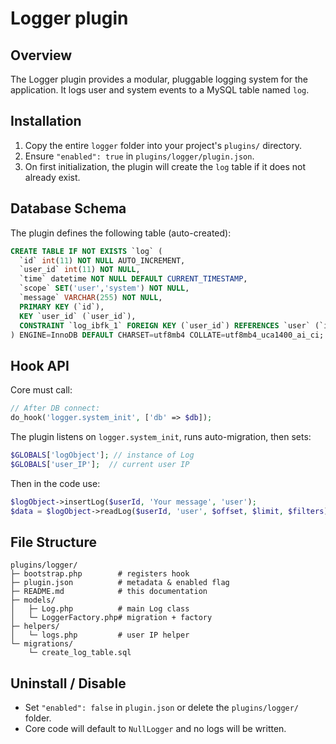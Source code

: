 # Logger plugin

## Overview
The Logger plugin provides a modular, pluggable logging system for the application.
It logs user and system events to a MySQL table named `log`.

## Installation
1. Copy the entire `logger` folder into your project's `plugins/` directory.
2. Ensure `"enabled": true` in `plugins/logger/plugin.json`.
3. On first initialization, the plugin will create the `log` table if it does not already exist.

## Database Schema
The plugin defines the following table (auto-created):
```sql
CREATE TABLE IF NOT EXISTS `log` (
  `id` int(11) NOT NULL AUTO_INCREMENT,
  `user_id` int(11) NOT NULL,
  `time` datetime NOT NULL DEFAULT CURRENT_TIMESTAMP,
  `scope` SET('user','system') NOT NULL,
  `message` VARCHAR(255) NOT NULL,
  PRIMARY KEY (`id`),
  KEY `user_id` (`user_id`),
  CONSTRAINT `log_ibfk_1` FOREIGN KEY (`user_id`) REFERENCES `user` (`id`)
) ENGINE=InnoDB DEFAULT CHARSET=utf8mb4 COLLATE=utf8mb4_uca1400_ai_ci;
```

## Hook API
Core must call:
```php
// After DB connect:
do_hook('logger.system_init', ['db' => $db]);
```
The plugin listens on `logger.system_init`, runs auto-migration, then sets:
```php
$GLOBALS['logObject']; // instance of Log
$GLOBALS['user_IP'];  // current user IP
```

Then in the code use:
```php
$logObject->insertLog($userId, 'Your message', 'user');
$data = $logObject->readLog($userId, 'user', $offset, $limit, $filters);
```

## File Structure
```
plugins/logger/
├─ bootstrap.php        # registers hook
├─ plugin.json          # metadata & enabled flag
├─ README.md            # this documentation
├─ models/
│   ├─ Log.php          # main Log class
│   └─ LoggerFactory.php# migration + factory
├─ helpers/
│   └─ logs.php         # user IP helper
└─ migrations/
    └─ create_log_table.sql
```

## Uninstall / Disable
- Set `"enabled": false` in `plugin.json` or delete the `plugins/logger/` folder.
- Core code will default to `NullLogger` and no logs will be written.
